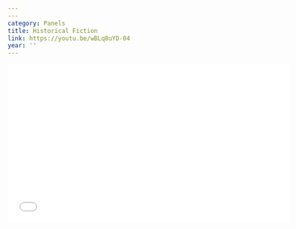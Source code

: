 ```yaml
---
---
category: Panels
title: Historical Fiction
link: https://youtu.be/wBLq8uYD-04
year: ''
---
```

<iframe width="560" height="315" src="{{ page.link }}" frameborder="0" allowfullscreen></iframe>
